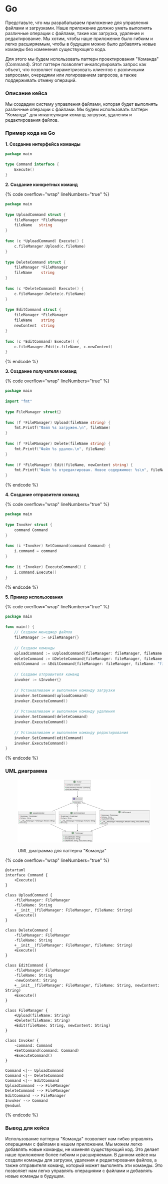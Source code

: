 # Go

Представьте, что мы разрабатываем приложение для управления файлами и загрузками. Наше приложение должно уметь выполнять различные операции с файлами, такие как загрузка, удаление и редактирование. Мы хотим, чтобы наше приложение было гибким и легко расширяемым, чтобы в будущем можно было добавлять новые команды без изменения существующего кода.

Для этого мы будем использовать паттерн проектирования "Команда" (Command). Этот паттерн позволяет инкапсулировать запрос как объект, что позволяет параметризовать клиентов с различными запросами, очередями или логированием запросов, а также поддерживать отмену операций.

### Описание кейса

Мы создадим систему управления файлами, которая будет выполнять различные операции с файлами. Мы будем использовать паттерн "Команда" для инкапсуляции команд загрузки, удаления и редактирования файлов.

### Пример кода на Go

**1. Создание интерфейса команды**

```go
package main

type Command interface {
    Execute()
}
```

**2. Создание конкретных команд**

{% code overflow="wrap" lineNumbers="true" %}
```go
package main

type UploadCommand struct {
    fileManager *FileManager
    fileName   string
}

func (c *UploadCommand) Execute() {
    c.fileManager.Upload(c.fileName)
}

type DeleteCommand struct {
    fileManager *FileManager
    fileName    string
}

func (c *DeleteCommand) Execute() {
    c.fileManager.Delete(c.fileName)
}

type EditCommand struct {
    fileManager *FileManager
    fileName    string
    newContent  string
}

func (c *EditCommand) Execute() {
    c.fileManager.Edit(c.fileName, c.newContent)
}
```
{% endcode %}

**3. Создание получателя команд**

{% code overflow="wrap" lineNumbers="true" %}
```go
package main

import "fmt"

type FileManager struct{}

func (f *FileManager) Upload(fileName string) {
    fmt.Printf("Файл %s загружен.\n", fileName)
}

func (f *FileManager) Delete(fileName string) {
    fmt.Printf("Файл %s удален.\n", fileName)
}

func (f *FileManager) Edit(fileName, newContent string) {
    fmt.Printf("Файл %s отредактирован. Новое содержимое: %s\n", fileName, newContent)
}
```
{% endcode %}

**4. Создание отправителя команд**

{% code overflow="wrap" lineNumbers="true" %}
```go
package main

type Invoker struct {
    command Command
}

func (i *Invoker) SetCommand(command Command) {
    i.command = command
}

func (i *Invoker) ExecuteCommand() {
    i.command.Execute()
}
```
{% endcode %}

**5. Пример использования**

{% code overflow="wrap" lineNumbers="true" %}
```go
package main

func main() {
    // Создаем менеджер файлов
    fileManager := &FileManager{}

    // Создаем команды
    uploadCommand := &UploadCommand{fileManager: fileManager, fileName: "file1.txt"}
    deleteCommand := &DeleteCommand{fileManager: fileManager, fileName: "file2.txt"}
    editCommand := &EditCommand{fileManager: fileManager, fileName: "file3.txt", newContent: "Новое содержимое"}

    // Создаем отправителя команд
    invoker := &Invoker{}

    // Устанавливаем и выполняем команду загрузки
    invoker.SetCommand(uploadCommand)
    invoker.ExecuteCommand()

    // Устанавливаем и выполняем команду удаления
    invoker.SetCommand(deleteCommand)
    invoker.ExecuteCommand()

    // Устанавливаем и выполняем команду редактирования
    invoker.SetCommand(editCommand)
    invoker.ExecuteCommand()
}
```
{% endcode %}

### UML диаграмма

<figure><img src="../../../../../.gitbook/assets/image (1) (1) (1).png" alt=""><figcaption><p>UML диаграмма для паттерна "Команда"</p></figcaption></figure>

{% code overflow="wrap" lineNumbers="true" %}
```plantuml
@startuml
interface Command {
    +Execute()
}

class UploadCommand {
    -fileManager: FileManager
    -fileName: String
    +__init__(fileManager: FileManager, fileName: String)
    +Execute()
}

class DeleteCommand {
    -fileManager: FileManager
    -fileName: String
    +__init__(fileManager: FileManager, fileName: String)
    +Execute()
}

class EditCommand {
    -fileManager: FileManager
    -fileName: String
    -newContent: String
    +__init__(fileManager: FileManager, fileName: String, newContent: String)
    +Execute()
}

class FileManager {
    +Upload(fileName: String)
    +Delete(fileName: String)
    +Edit(fileName: String, newContent: String)
}

class Invoker {
    -command: Command
    +SetCommand(command: Command)
    +ExecuteCommand()
}

Command <|-- UploadCommand
Command <|-- DeleteCommand
Command <|-- EditCommand
UploadCommand --> FileManager
DeleteCommand --> FileManager
EditCommand --> FileManager
Invoker --> Command
@enduml
```
{% endcode %}

### Вывод для кейса

Использование паттерна "Команда" позволяет нам гибко управлять операциями с файлами в нашем приложении. Мы можем легко добавлять новые команды, не изменяя существующий код. Это делает наше приложение более гибким и расширяемым. В данном кейсе мы создали команды для загрузки, удаления и редактирования файлов, а также отправителя команд, который может выполнять эти команды. Это позволяет нам легко управлять операциями с файлами и добавлять новые команды в будущем.
